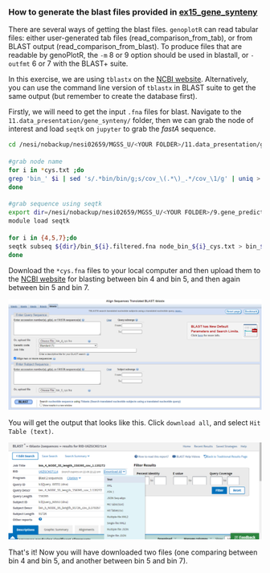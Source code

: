 ### How to generate the blast files provided in [ex15_gene_synteny](https://github.com/GenomicsAotearoa/metagenomics_summer_school/blob/master/materials/day4/ex16e_data_presentation_Gene_synteny.md)

There are several ways of getting the blast files. `genoplotR` can read tabular files: either user-generated tab files (read_comparison_from_tab), or from BLAST output (read_comparison_from_blast). To produce files that are readable by genoPlotR, the `-m` 8 or 9 option should be used in blastall, or `-outfmt` 6 or 7 with the BLAST+ suite.

In this exercise, we are using `tblastx` on the [NCBI website](https://blast.ncbi.nlm.nih.gov/Blast.cgi?PROGRAM=tblastx&PAGE_TYPE=BlastSearch&BLAST_SPEC=&LINK_LOC=blasttab&LAST_PAGE=blastp). Alternatively, you can use the command line version of `tblastx` in BLAST suite to get the same output (but remember to create the database first).

Firstly, we will need to get the input `.fna` files for blast. Navigate to the `11.data_presentation/gene_synteny/` folder, then we can grab the node of interest and load `seqtk` on `jupyter` to grab the *fastA* sequence.


```bash
cd /nesi/nobackup/nesi02659/MGSS_U/<YOUR FOLDER>/11.data_presentation/gene_synteny/

#grab node name
for i in *cys.txt ;do 
grep 'bin_' $i | sed 's/.*bin/bin/g;s/cov_\(.*\)_.*/cov_\1/g' | uniq > node_$i;
done

#grab sequence using seqtk
export dir=/nesi/nobackup/nesi02659/MGSS_U/<YOUR FOLDER>/9.gene_prediction/filtered_bins/
module load seqtk

for i in {4,5,7};do 
seqtk subseq ${dir}/bin_${i}.filtered.fna node_bin_${i}_cys.txt > bin_${i}_cys.fna;
done
```

Download the `*cys.fna` files to your local computer and then upload them to the [NCBI website](https://blast.ncbi.nlm.nih.gov/Blast.cgi?PROGRAM=tblastx&PAGE_TYPE=BlastSearch&BLAST_SPEC=&LINK_LOC=blasttab&LAST_PAGE=blastp) for blasting between bin 4 and bin 5, and then again between bin 5 and bin 7. 

![png](https://github.com/GenomicsAotearoa/metagenomics_summer_school/blob/master/materials/figures/ex15_gene_synteny_createBlast_fig1.PNG)

You will get the output that looks like this. Click `download all`, and select `Hit Table (text)`.

![png](https://github.com/GenomicsAotearoa/metagenomics_summer_school/blob/master/materials/figures/ex15_gene_synteny_createBlast_fig2.PNG)

That's it! Now you will have downloaded two files (one comparing between bin 4 and bin 5, and another between bin 5 and bin 7).
